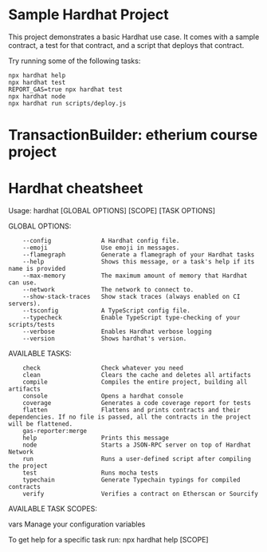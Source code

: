 # Sample Hardhat Project

This project demonstrates a basic Hardhat use case. It comes with a sample contract, a test for that contract, and a script that deploys that contract.

Try running some of the following tasks:

```shell
npx hardhat help
npx hardhat test
REPORT_GAS=true npx hardhat test
npx hardhat node
npx hardhat run scripts/deploy.js
```

# TransactionBuilder: etherium course project


# Hardhat cheatsheet

Usage: hardhat [GLOBAL OPTIONS] [SCOPE] <TASK> [TASK OPTIONS]

GLOBAL OPTIONS:

        --config              A Hardhat config file. 
        --emoji               Use emoji in messages. 
        --flamegraph          Generate a flamegraph of your Hardhat tasks 
        --help                Shows this message, or a task's help if its name is provided 
        --max-memory          The maximum amount of memory that Hardhat can use. 
        --network             The network to connect to. 
        --show-stack-traces   Show stack traces (always enabled on CI servers). 
        --tsconfig            A TypeScript config file. 
        --typecheck           Enable TypeScript type-checking of your scripts/tests 
        --verbose             Enables Hardhat verbose logging 
        --version             Shows hardhat's version. 


AVAILABLE TASKS:

        check                 Check whatever you need
        clean                 Clears the cache and deletes all artifacts
        compile               Compiles the entire project, building all artifacts
        console               Opens a hardhat console
        coverage              Generates a code coverage report for tests
        flatten               Flattens and prints contracts and their dependencies. If no file is passed, all the contracts in the project will be flattened.
        gas-reporter:merge 
        help                  Prints this message
        node                  Starts a JSON-RPC server on top of Hardhat Network
        run                   Runs a user-defined script after compiling the project
        test                  Runs mocha tests
        typechain             Generate Typechain typings for compiled contracts
        verify                Verifies a contract on Etherscan or Sourcify


AVAILABLE TASK SCOPES:

  vars                  Manage your configuration variables

To get help for a specific task run: npx hardhat help [SCOPE] <TASK>
